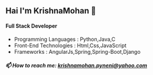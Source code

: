 ## Hai I'm KrishnaMohan :wave:
#### Full Stack Developer
<!-- ### Imagination is more Important than Knowledge :brain: -->
 - Programming Languages  : Python,Java,C
 - Front-End Technologies : Html,Css,JavaScript
 - Frameworks : AngularJs,Spring,Spring-Boot,Django
 ##### 📫 How to reach me: krishnamohan.pyneni@yahoo.com
<!--
**krishnamohan-code/krishnamohan-code** is a ✨ _special_ ✨ repository because its `README.md` (this file) appears on your GitHub profile.

Here are some ideas to get you started:

- 🔭 I’m currently working on ...
- 🌱 I’m currently learning ...
- 👯 I’m looking to collaborate on ...
- 🤔 I’m looking for help with ...
- 💬 Ask me about ...
- 📫 How to reach me: ...
- 😄 Pronouns: ...
- ⚡ Fun fact: ...
-->
